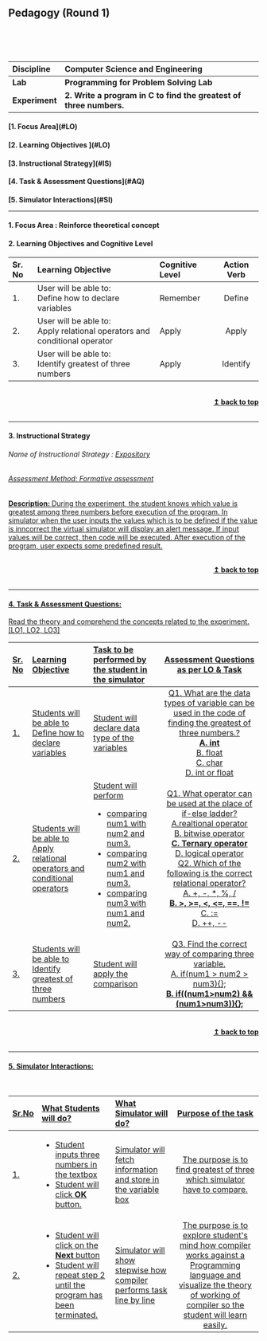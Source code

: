 ## Pedagogy (Round 1)
<p align="center">

<br>
<br>
<a name="top"></a> <br>
</p>

<b>Discipline | <b>Computer Science and Engineering
:--|:--|
<b> Lab | <b> Programming for Problem Solving Lab
<b> Experiment|     <b> 2. Write a program in C to find the greatest of three numbers.



<h4> [1. Focus Area](#LO)
<h4> [2. Learning Objectives ](#LO)
<h4> [3. Instructional Strategy](#IS)
<h4> [4. Task & Assessment Questions](#AQ)
<h4> [5. Simulator Interactions](#SI)
<hr>

<a name="LO"></a>
#### 1. Focus Area : Reinforce theoretical concept



#### 2. Learning Objectives and Cognitive Level


Sr. No |	Learning Objective	| Cognitive Level | Action Verb
:--|:--|:--|:-:
1.| User will be able to: <br>Define how to declare variables <br> | Remember | Define
2.| User will be able to: <br> Apply relational operators and conditional operator | Apply | Apply
3.| User will be able to: <br> Identify greatest of three numbers <br> | Apply | Identify


<br/>
<div align="right">
    <b><a href="#top">↥ back to top</a></b>
</div>
<br/>
<hr>

<a name="IS"></a>
#### 3. Instructional Strategy
###### Name of Instructional Strategy  :    <u> Expository
###### Assessment Method: Formative assessment

<u> <b>Description: </b> During the experiment, the student knows which value is greatest among three numbers before execution of the program. In simulator when the user inputs the values which is to be defined if the value is inncorrect the virtual simulator will display an alert message. If input values will be correct, then code will be executed. After execution of the program, user expects some predefined result.

<br/>
<div align="right">
    <b><a href="#top">↥ back to top</a></b>
</div>
<br/>
<hr>

<a name="AQ"></a>
#### 4. Task & Assessment Questions:

Read the theory and comprehend the concepts related to the experiment. [LO1, LO2, LO3]
<br>


Sr. No |	Learning Objective	| Task to be performed by <br> the student  in the simulator | Assessment Questions as per LO & Task
:--|:--|:--|:-:
1.| Students will be able to <br>Define how to declare variables| Student will declare data type of the variables| Q1. What are the data types of variable can be used in the code of finding the greatest of three numbers.?<br> <b> A. int </b><br> B. float </b><br> C. char </b><br>D. int or float</b><br> 
2.| Students will be able to<br> Apply relational operators and conditional operators| Student will perform <br> <ul> <li> comparing num1 with num2 and num3.</li><li> comparing num2 with num1 and num3.</li> <li> comparing num3 with num1 and num2.</li> | Q1.  What operator can be used at the place of if-else ladder?<br>A.realtional operator <br> B. bitwise operator <br> <b>C. Ternary operator </b><br>D. logical operator<br>Q2. Which of the following is the correct relational operator?<br> A. +, -, *, %, /  <br> <b> B. >, >=, <, <=, ==, != </b><br>C. := <br>D. ++, -- <br>
3.| Students will be able to<br> Identify greatest of three numbers | Student will apply the comparison | Q3. Find the correct way of comparing three variable.<br> A. if(num1 > num2 > num3){}; <br> <b> B. if((num1>num2) && (num1>num3)){}; </b>

 <br>

 
<div align="right">
    <b><a href="#top">↥ back to top</a></b>
</div>
<br/>
<hr>

<a name="SI"></a>

#### 5. Simulator Interactions:
<br>

Sr.No | What Students will do? |	What Simulator will do?	| Purpose of the task
:--|:--|:--|:--:
1.|<ul><li> Student inputs three numbers in the textbox</li> <li> Student will click <b> OK </b> button.</li> | Simulator will fetch information and store in the variable box  | The purpose is to find greatest of three which simulator have to compare.
2.|<ul><li>Student will click on the <b> Next </b> button </li><li> Student will repeat step 2 until the program has been terminated. </li>|Simulator will show stepwise how compiler performs task line by line <br>  | The purpose is to explore student's mind how compiler works against a Programming language and visualize the theory of working of compiler so the student will learn easily.
